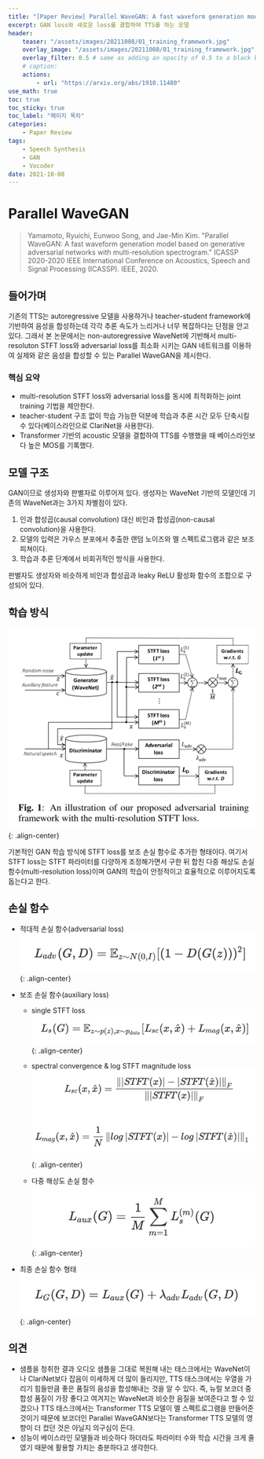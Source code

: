```yaml
---
title: "[Paper Review] Parallel WaveGAN: A fast waveform generation model based on generative adversarial networks with multi-resolution spectrogram"
excerpt: GAN loss와 새로운 loss를 결합하여 TTS를 하는 모델
header:
    teaser: "/assets/images/20211008/01_training_framework.jpg"
    overlay_image: "/assets/images/20211008/01_training_framework.jpg"
    overlay_filter: 0.5 # same as adding an opacity of 0.5 to a black background
    # caption: 
    actions:
        - url: "https://arxiv.org/abs/1910.11480"
use_math: true
toc: true
toc_sticky: true
toc_label: "페이지 목차"
categories: 
    - Paper Review
tags: 
    - Speech Synthesis
    - GAN
    - Vocoder
date: 2021-10-08
---
```


# Parallel WaveGAN

> Yamamoto, Ryuichi, Eunwoo Song, and Jae-Min Kim. "Parallel WaveGAN: A fast waveform generation model based on generative adversarial networks with multi-resolution spectrogram." ICASSP 2020-2020 IEEE International Conference on Acoustics, Speech and Signal Processing (ICASSP). IEEE, 2020.

## 들어가며

기존의 TTS는 autoregressive 모델을 사용하거나 teacher-student framework에 기반하여 음성을 합성하는데 각각 추론 속도가 느리거나 너무 복잡하다는 단점을 안고 있다. 그래서 본 논문에서는 non-autoregressive WaveNet에 기반해서 multi-resoluton STFT loss와 adversarial loss를 최소화 시키는 GAN 네트워크를 이용하여 실제와 같은 음성을 합성할 수 있는 Parallel WaveGAN을 제시한다.

### 핵심 요약

- multi-resolution STFT loss와 adversarial loss를 동시에 최적화하는 joint training 기법을 제안한다.
- teacher-student 구조 없이 학습 가능한 덕분에 학습과 추론 시간 모두 단축시킬 수 있다(베이스라인으로 ClariNet을 사용한다).
- Transformer 기반의 acoustic 모델을 결합하여 TTS를 수행했을 때 베이스라인보다 높은 MOS를 기록했다.

## 모델 구조

GAN이므로 생성자와 판별자로 이루어져 있다. 생성자는 WaveNet 기반의 모델인데 기존의 WaveNet과는 3가지 차별점이 있다.

1. 인과 합성곱(causal convolution) 대신 비인과 합성곱(non-causal convolution)을 사용한다.
2. 모델의 입력은 가우스 분포에서 추출한 랜덤 노이즈와 멜 스펙트로그램과 같은 보조 피쳐이다.
3. 학습과 추론 단계에서 비회귀적인 방식을 사용한다.

판별자도 생성자와 비슷하게 비인과 합성곱과 leaky ReLU 활성화 함수의 조합으로 구성되어 있다.

## 학습 방식

![training framework](/assets/images/20211008/01_training_framework.jpg){: .align-center}  

기본적인 GAN 학습 방식에 STFT loss를 보조 손실 함수로 추가한 형태이다. 여기서 STFT loss는 STFT 파라미터를 다양하게 조정해가면서 구한 뒤 합친 다중 해상도 손실 함수(multi-resolution loss)이며 GAN의 학습이 안정적이고 효율적으로 이루어지도록 돕는다고 한다.  

## 손실 함수

- 적대적 손실 함수(adversarial loss)
![adv loss](/assets/images/20211008/02_adv_loss.jpg){: .align-center}  

- 보조 손실 함수(auxiliary loss)
    - single STFT loss
        ![single stft loss](/assets/images/20211008/03_single_stft_loss.jpg){: .align-center}  

    - spectral convergence & log STFT magnitude loss
        ![sc mag loss](/assets/images/20211008/04_sc_mag_loss.jpg){: .align-center}
    - 다중 해상도 손실 함수
        ![aux loss](/assets/images/20211008/05_aux_loss.jpg){: .align-center}
- 최종 손실 함수 형태
    ![final loss](/assets/images/20211008/06_final_loss.jpg){: .align-center}

## 의견

- 샘플을 청취한 결과 오디오 샘플을 그대로 복원해 내는 태스크에서는 WaveNet이나 ClariNet보다 잡음이 미세하게 더 많이 들리지만, TTS 태스크에서는 우열을 가리기 힘들만큼 좋은 품질의 음성을 합성해내는 것을 알 수 있다. 즉, 뉴럴 보코더 중 합성 품질이 가장 좋다고 여겨지는 WaveNet과 비슷한 음질을 보여준다고 할 수 있겠으나 TTS 태스크에서는 Transformer TTS 모델이 멜 스펙트로그램을 만들어준 것이기 때문에 보코더인 Parallel WaveGAN보다는 Transformer TTS 모델의 영향이 더 컸던 것은 아닐지 의구심이 든다.
- 성능이 베이스라인 모델들과 비슷하다 하더라도 파라미터 수와 학습 시간을 크게 줄였기 때문에 활용할 가치는 충분하다고 생각한다.